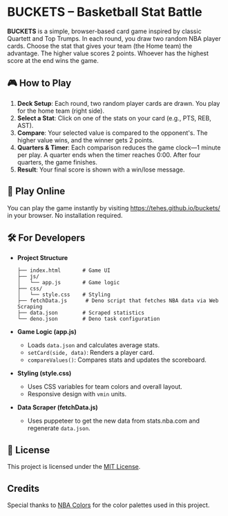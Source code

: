 # BUCKETS – Basketball Stat Battle

**BUCKETS** is a simple, browser-based card game inspired by classic Quartett and Top Trumps. In each round, you draw two random NBA player cards. Choose the stat that gives your team (the Home team) the advantage. The higher value scores 2 points. Whoever has the highest score at the end
wins the game.

## 🎮 How to Play

1. **Deck Setup**: Each round, two random player cards are drawn. You play for the home team (right side).
2. **Select a Stat**: Click on one of the stats on your card (e.g., PTS, REB, AST).
3. **Compare**: Your selected value is compared to the opponent's. The higher value wins, and the winner gets 2 points.
4. **Quarters & Timer**: Each comparison reduces the game clock—1 minute per play. A quarter ends when the timer reaches 0:00. After four quarters,
   the game finishes.
5. **Result**: Your final score is shown with a win/lose message.

## 🚀 Play Online

You can play the game instantly by visiting https://tehes.github.io/buckets/ in your browser. No installation required.

## 🛠️ For Developers

- **Project Structure**
  ```plaintext
  ├── index.html       # Game UI
  ├── js/
  │   └── app.js       # Game logic
  ├── css/
  │   └── style.css    # Styling
  ├── fetchData.js      # Deno script that fetches NBA data via Web Scraping
  ├── data.json        # Scraped statistics
  └── deno.json        # Deno task configuration
  ```

- **Game Logic (app.js)**
  - Loads `data.json` and calculates average stats.
  - `setCard(side, data)`: Renders a player card.
  - `compareValues()`: Compares stats and updates the scoreboard.

- **Styling (style.css)**
  - Uses CSS variables for team colors and overall layout.
  - Responsive design with `vmin` units.

- **Data Scraper (fetchData.js)**
  - Uses puppeteer to get the new data from stats.nba.com and regenerate `data.json`.

## 📖 License

This project is licensed under the [MIT License](LICENSE).

## Credits

Special thanks to [NBA Colors](https://nbacolors.com/) for the color palettes used in this project.
